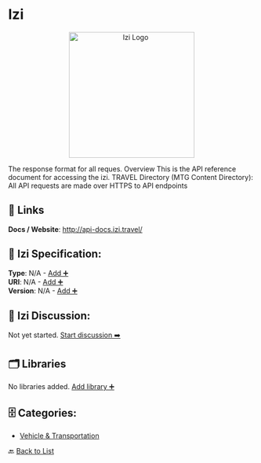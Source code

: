 # Izi
<p align="center">
    <img width="256" src="https://raw.githubusercontent.com/apis-list/apis-list/main/apis/izi/logo_256x256.png" alt="Izi Logo"/>
</p>
The response format for all reques. Overview This is the API reference document for accessing the izi. TRAVEL Directory (MTG Content Directory): All API requests are made over HTTPS to API endpoints

##  🔗 Links
**Docs / Website**: http://api-docs.izi.travel/

## 🧬 Izi Specification:
**Type**: N/A - [Add ➕](https://github.com/apis-list/apis-list/edit/main/apis.yaml#L10552)  
**URI**: N/A - [Add ➕](https://github.com/apis-list/apis-list/edit/main/apis.yaml#L10552)  
**Version**: N/A - [Add ➕](https://github.com/apis-list/apis-list/edit/main/apis.yaml#L10552)

## 💬 Izi Discussion:
Not yet started. [Start discussion ➡️](https://github.com/apis-list/apis-list/discussions/new)

## 🗂️ Libraries

No libraries added. [Add library ➕](https://github.com/apis-list/apis-list/edit/main/apis.yaml#L10552)    


## 🗄️ Categories:
- [Vehicle & Transportation](https://github.com/apis-list/apis-list#vehicle--transportation-)

🔙  [Back to List](https://github.com/apis-list/apis-list)
